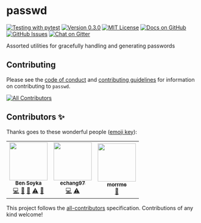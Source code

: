 # passwd
[![Testing with pytest](https://github.com/bsoyka/passwd/workflows/Testing%20with%20pytest/badge.svg?event=push)](https://github.com/bsoyka/passwd/actions)
[![Version 0.3.0](https://img.shields.io/badge/version-0.3.0-orange)](https://github.com/bsoyka/passwd/releases/tag/v0.3.0)
[![MIT License](https://img.shields.io/pypi/l/passwd)](LICENSE)
[![Docs on GitHub](https://img.shields.io/badge/docs-on%20github-blue)](https://github.com/bsoyka/passwd/wiki)
[![GitHub Issues](https://img.shields.io/github/issues/bsoyka/passwd)](https://github.com/bsoyka/passwd/issues)
[![Chat on Gitter](https://img.shields.io/gitter/room/bsoyka/passwd)](https://gitter.im/bsoyka/passwd)

Assorted utilities for gracefully handling and generating passwords

## Contributing
Please see the [code of conduct](CODE_OF_CONDUCT.md) and [contributing guidelines](CONTRIBUTING.md) for information on contributing to `passwd`.

<!-- ALL-CONTRIBUTORS-BADGE:START - Do not remove or modify this section -->
[![All Contributors](https://img.shields.io/badge/all_contributors-3-orange.svg?style=flat-square)](#contributors-)
<!-- ALL-CONTRIBUTORS-BADGE:END -->

## Contributors ✨

Thanks goes to these wonderful people ([emoji key](https://allcontributors.org/docs/en/emoji-key)):

<!-- ALL-CONTRIBUTORS-LIST:START - Do not remove or modify this section -->
<!-- prettier-ignore-start -->
<!-- markdownlint-disable -->
<table>
  <tr>
    <td align="center"><a href="https://bsoyka.github.io"><img src="https://avatars0.githubusercontent.com/u/37779854?v=4" width="100px;" alt=""/><br /><sub><b>Ben Soyka</b></sub></a><br /><a href="https://github.com/bsoyka/passwd/commits?author=bsoyka" title="Code">💻</a> <a href="#ideas-bsoyka" title="Ideas, Planning, & Feedback">🤔</a> <a href="#maintenance-bsoyka" title="Maintenance">🚧</a> <a href="https://github.com/bsoyka/passwd/commits?author=bsoyka" title="Tests">⚠️</a> <a href="https://github.com/bsoyka/passwd/commits?author=bsoyka" title="Documentation">📖</a></td>
    <td align="center"><a href="https://github.com/echang97"><img src="https://avatars3.githubusercontent.com/u/51372089?v=4" width="100px;" alt=""/><br /><sub><b>echang97</b></sub></a><br /><a href="https://github.com/bsoyka/passwd/commits?author=echang97" title="Code">💻</a> <a href="https://github.com/bsoyka/passwd/commits?author=echang97" title="Tests">⚠️</a></td>
    <td align="center"><a href="https://github.com/morrme"><img src="https://avatars2.githubusercontent.com/u/26514778?v=4" width="100px;" alt=""/><br /><sub><b>morrme</b></sub></a><br /><a href="https://github.com/bsoyka/passwd/commits?author=morrme" title="Documentation">📖</a></td>
  </tr>
</table>

<!-- markdownlint-enable -->
<!-- prettier-ignore-end -->
<!-- ALL-CONTRIBUTORS-LIST:END -->

This project follows the [all-contributors](https://github.com/all-contributors/all-contributors) specification. Contributions of any kind welcome!